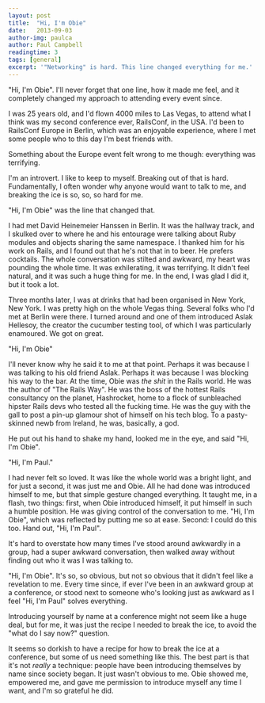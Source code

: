 ```yaml
---
layout: post
title:  "Hi, I'm Obie"
date:   2013-09-03
author-img: paulca
author: Paul Campbell
readingtime: 3
tags: [general]
excerpt: '"Networking" is hard. This line changed everything for me.'
---
```


"Hi, I'm Obie". I'll never forget that one line, how it made me feel, and it completely changed my approach to attending every event since.

I was 25 years old, and I'd flown 4000 miles to Las Vegas, to attend what I think was my second conference ever, RailsConf, in the USA. I'd been to RailsConf Europe in Berlin, which was an enjoyable experience, where I met some people who to this day I'm best friends with.

Something about the Europe event felt wrong to me though: everything was terrifying.

I'm an introvert. I like to keep to myself. Breaking out of that is hard. Fundamentally, I often wonder why anyone would want to talk to me, and breaking the ice is so, so, so hard for me.

"Hi, I'm Obie" was the line that changed that.

I had met David Heinemeier Hanssen in Berlin. It was the hallway track, and I skulked over to where he and his entourage were talking about Ruby modules and objects sharing the same namespace. I thanked him for his work on Rails, and I found out that he's not that in to beer. He prefers cocktails. The whole conversation was stilted and awkward, my heart was pounding the whole time. It was exhilerating, it was terrifying. It didn't feel natural, and it was such a huge thing for me. In the end, I was glad I did it, but it took a lot.

Three months later, I was at drinks that had been organised in New York, New York. I was pretty high on the whole Vegas thing. Several folks who I'd met at Berlin were there. I turned around and one of them introduced Aslak Hellesoy, the creator the cucumber testing tool, of which I was particularly enamoured. We got on great.

"Hi, I'm Obie"

I'll never know why he said it to me at that point. Perhaps it was because I was talking to his old friend Aslak. Perhaps it was because I was blocking his way to the bar. At the time, Obie was _the shit_ in the Rails world. He was the author of "The Rails Way". He was the boss of the hottest Rails consultancy on the planet, Hashrocket, home to a flock of sunbleached hipster Rails devs who tested all the fucking time. He was the guy with the gall to post a pin-up glamour shot of himself on his tech blog. To a pasty-skinned newb from Ireland, he was, basically, a god.

He put out his hand to shake my hand, looked me in the eye, and said "Hi, I'm Obie".

"Hi, I'm Paul."

I had never felt so loved. It was like the whole world was a bright light, and for just a second, it was just me and Obie. All he had done was introduced himself to me, but that simple gesture changed everything. It taught me, in a flash, two things: first, when Obie introduced himself, it put himself in such a humble position. He was giving control of the conversation to me. "Hi, I'm Obie", which was reflected by putting me so at ease. Second: I could do this too. Hand out, "Hi, I'm Paul".

It's hard to overstate how many times I've stood around awkwardly in a group, had a super awkward conversation, then walked away without finding out who it was I was talking to.

"Hi, I'm Obie". It's so, so obvious, but not so obvious that it didn't feel like a revelation to me. Every time since, if ever I've been in an awkward group at a conference, or stood next to someone who's looking just as awkward as I feel "Hi, I'm Paul" solves everything.

Introducing yourself by name at a conference might not seem like a huge deal, but for me, it was just the recipe I needed to break the ice, to avoid the "what do I say now?" question.

It seems so dorkish to have a recipe for how to break the ice at a conference, but some of us need something like this. The best part is that it's not _really_ a technique: people have been introducing themselves by name since society began. It just wasn't obvious to me. Obie showed me, empowered me, and gave me permission to introduce myself any time I want, and I'm so grateful he did.

